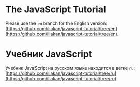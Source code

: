 
# The JavaScript Tutorial 

Please use the `en` branch for the English version: [https://github.com/iliakan/javascript-tutorial/tree/en](https://github.com/iliakan/javascript-tutorial/tree/en).

# Учебник JavaScript

Учебник JavaScript на русском языке находится в ветке `ru`: [https://github.com/iliakan/javascript-tutorial/tree/ru](https://github.com/iliakan/javascript-tutorial/tree/ru).

